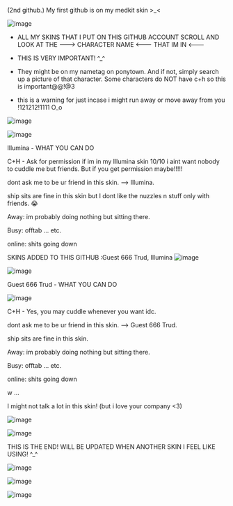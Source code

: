  (2nd github.) My first github is on my medkit skin >_<


![image](https://github.com/user-attachments/assets/41d0c9c7-9986-4d0b-9263-343800595600)

- ALL MY SKINS THAT I PUT ON THIS GITHUB ACCOUNT SCROLL AND LOOK AT THE ---> CHARACTER NAME <---  THAT IM IN <---
- THIS IS VERY IMPORTANT! ^_^

- They might be on my nametag on ponytown. And if not, simply search up a picture of that character. Some characters do NOT have c+h so this is important@@!@3
- this is a warning for just incase i might run away or move away from you !121212!1111 O_o

![image](https://github.com/user-attachments/assets/0c65575a-4d43-490a-abdb-75bf9208ab71)



![image](https://github.com/user-attachments/assets/8a496160-0db9-430e-85b0-594d79a8e562)

Illumina - WHAT YOU CAN DO

C+H - Ask for permission if im in my Illumina skin 10/10 i aint want nobody to cuddle me but friends. But if you get permission maybe!!!!! 

dont ask me to be ur friend in this skin. --> Illumina. 

ship sits are fine in this skin but I dont like the nuzzles n stuff only with friends. 😭

Away: im probably doing nothing but sitting there. 

Busy: offtab ... etc. 

online: shits going down

SKINS ADDED TO THIS GITHUB :Guest 666 Trud, Illumina
![image](https://github.com/user-attachments/assets/6c1686b6-dcc3-4dda-a61b-e471893a7d8e)


![image](https://github.com/user-attachments/assets/ad4c4391-0b2a-469f-a9d5-86d80b0b0498)


Guest 666 Trud - WHAT YOU CAN DO 

![image](https://github.com/user-attachments/assets/c4b02c67-a26f-42a6-99bb-961119dba02a)


C+H - Yes, you may cuddle whenever you want idc. 

dont ask me to be ur friend in this skin. --> Guest 666 Trud. 

ship sits are fine in this skin.

Away: im probably doing nothing but sitting there. 

Busy: offtab ... etc. 

online: shits going down

w ... 

I might not talk a lot in this skin! (but i love your company <3)

![image](https://github.com/user-attachments/assets/8bdb400b-b389-4049-b169-18516e07af51)
          



![image](https://github.com/user-attachments/assets/f8365fed-8d0c-4a01-92ce-df10c4d66fe7)



THIS IS THE END! WILL BE UPDATED WHEN ANOTHER SKIN I FEEL LIKE USING! ^_^


![image](https://github.com/user-attachments/assets/bd28c4fa-8339-406f-bfcf-33e31243661e)

![image](https://github.com/user-attachments/assets/3cfb82fe-b91c-4561-943e-8e347bfb597e)

![image](https://github.com/user-attachments/assets/c4b02c67-a26f-42a6-99bb-961119dba02a)
